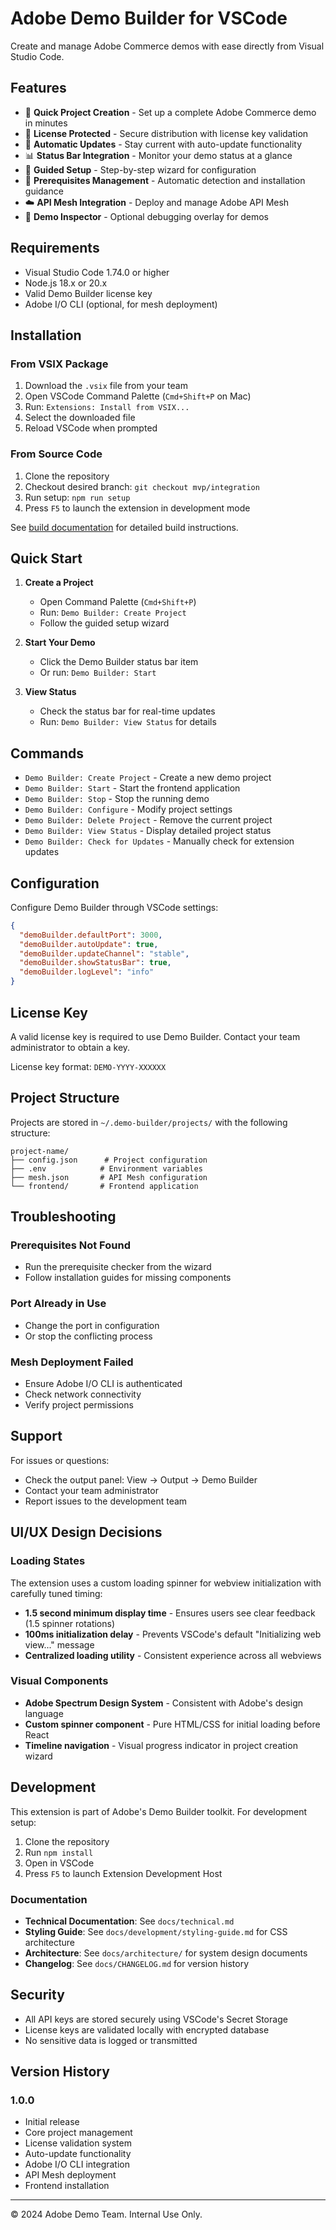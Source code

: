 # Adobe Demo Builder for VSCode

Create and manage Adobe Commerce demos with ease directly from Visual Studio Code.

## Features

- 🚀 **Quick Project Creation** - Set up a complete Adobe Commerce demo in minutes
- 🔐 **License Protected** - Secure distribution with license key validation
- 🔄 **Automatic Updates** - Stay current with auto-update functionality
- 📊 **Status Bar Integration** - Monitor your demo status at a glance
- 🎯 **Guided Setup** - Step-by-step wizard for configuration
- 🔧 **Prerequisites Management** - Automatic detection and installation guidance
- ☁️ **API Mesh Integration** - Deploy and manage Adobe API Mesh
- 🎨 **Demo Inspector** - Optional debugging overlay for demos

## Requirements

- Visual Studio Code 1.74.0 or higher
- Node.js 18.x or 20.x
- Valid Demo Builder license key
- Adobe I/O CLI (optional, for mesh deployment)

## Installation

### From VSIX Package
1. Download the `.vsix` file from your team
2. Open VSCode Command Palette (`Cmd+Shift+P` on Mac)
3. Run: `Extensions: Install from VSIX...`
4. Select the downloaded file
5. Reload VSCode when prompted

### From Source Code
1. Clone the repository
2. Checkout desired branch: `git checkout mvp/integration`
3. Run setup: `npm run setup`
4. Press `F5` to launch the extension in development mode

See [build documentation](docs/build.md) for detailed build instructions.

## Quick Start

1. **Create a Project**
   - Open Command Palette (`Cmd+Shift+P`)
   - Run: `Demo Builder: Create Project`
   - Follow the guided setup wizard

2. **Start Your Demo**
   - Click the Demo Builder status bar item
   - Or run: `Demo Builder: Start`

3. **View Status**
   - Check the status bar for real-time updates
   - Run: `Demo Builder: View Status` for details

## Commands

- `Demo Builder: Create Project` - Create a new demo project
- `Demo Builder: Start` - Start the frontend application
- `Demo Builder: Stop` - Stop the running demo
- `Demo Builder: Configure` - Modify project settings
- `Demo Builder: Delete Project` - Remove the current project
- `Demo Builder: View Status` - Display detailed project status
- `Demo Builder: Check for Updates` - Manually check for extension updates

## Configuration

Configure Demo Builder through VSCode settings:

```json
{
  "demoBuilder.defaultPort": 3000,
  "demoBuilder.autoUpdate": true,
  "demoBuilder.updateChannel": "stable",
  "demoBuilder.showStatusBar": true,
  "demoBuilder.logLevel": "info"
}
```

## License Key

A valid license key is required to use Demo Builder. Contact your team administrator to obtain a key.

License key format: `DEMO-YYYY-XXXXXX`

## Project Structure

Projects are stored in `~/.demo-builder/projects/` with the following structure:

```
project-name/
├── config.json      # Project configuration
├── .env            # Environment variables
├── mesh.json       # API Mesh configuration
└── frontend/       # Frontend application
```

## Troubleshooting

### Prerequisites Not Found
- Run the prerequisite checker from the wizard
- Follow installation guides for missing components

### Port Already in Use
- Change the port in configuration
- Or stop the conflicting process

### Mesh Deployment Failed
- Ensure Adobe I/O CLI is authenticated
- Check network connectivity
- Verify project permissions

## Support

For issues or questions:
- Check the output panel: View → Output → Demo Builder
- Contact your team administrator
- Report issues to the development team

## UI/UX Design Decisions

### Loading States
The extension uses a custom loading spinner for webview initialization with carefully tuned timing:
- **1.5 second minimum display time** - Ensures users see clear feedback (1.5 spinner rotations)
- **100ms initialization delay** - Prevents VSCode's default "Initializing web view..." message
- **Centralized loading utility** - Consistent experience across all webviews

### Visual Components
- **Adobe Spectrum Design System** - Consistent with Adobe's design language
- **Custom spinner component** - Pure HTML/CSS for initial loading before React
- **Timeline navigation** - Visual progress indicator in project creation wizard

## Development

This extension is part of Adobe's Demo Builder toolkit. For development setup:

1. Clone the repository
2. Run `npm install`
3. Open in VSCode
4. Press `F5` to launch Extension Development Host

### Documentation

- **Technical Documentation**: See `docs/technical.md`
- **Styling Guide**: See `docs/development/styling-guide.md` for CSS architecture
- **Architecture**: See `docs/architecture/` for system design documents
- **Changelog**: See `docs/CHANGELOG.md` for version history

## Security

- All API keys are stored securely using VSCode's Secret Storage
- License keys are validated locally with encrypted database
- No sensitive data is logged or transmitted

## Version History

### 1.0.0
- Initial release
- Core project management
- License validation system
- Auto-update functionality
- Adobe I/O CLI integration
- API Mesh deployment
- Frontend installation

---

© 2024 Adobe Demo Team. Internal Use Only.